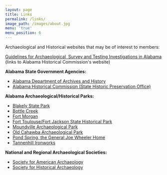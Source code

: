 ```yaml
---
layout: page
title: Links
permalink: /links/
image_path: /images/about.jpg
menu: 'true'
menu_position: 6
---
```



Archaeological and Historical websites that may be of interest to members:

[Guidelines for Archaeological&nbsp; Survey and Testing Investigations in Alabama](http://ahc.alabama.gov/section106PDFs/Policy%20for%20Archaeological%20Survey%20and%20Testing%20in%20Alabama.pdf) (links to Alabama Historical Commission's website)

**Alabama State Government Agencies:**

* [Alabama Department of Archives and History](http://archives.state.al.us/)
* [Alabama Historical Commission (State Historic Preservation Office)](http://ahc.alabama.gov/)

**Alabama Archaeological/Historical Parks:**

* [Blakely State Park](http://www.blakeleypark.com/)
* [Bottle Creek](http://ahc.alabama.gov/properties/bottlecreek/bottlecreek.aspx)
* [Fort Morgan](http://www.fort-morgan.org/)
* [Fort Toulouse/Fort Jackson State Historical Park](https://fttoulousejackson.org/)
* [Moundville Archaeological Park](http://moundville.ua.edu/)
* [Old Cahawba Archaeological Park](http://cahawba.com/)
* [Pond Spring, the General Joe Wheeler Home](http://ahc.alabama.gov/properties/pondspring/pondspring.aspx)
* [Tannenhill Ironworks](http://www.tannehill.org/)

**National and Regional Archaeological Societies:**

* [Society for American Archaeology](saa.org)
* [Society for Historical Archaeology](https://sha.org/)

&nbsp;